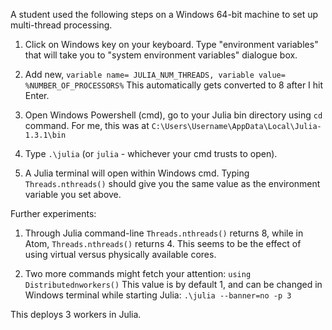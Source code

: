 A student used the following steps
on a Windows 64-bit machine
to set up multi-thread processing.

1. Click on Windows key on your keyboard.
Type "environment variables" that will take you to
"system environment variables" dialogue box.

2. Add new, `variable name= JULIA_NUM_THREADS, variable value= %NUMBER_OF_PROCESSORS%` 
This automatically gets converted to 8 after I hit Enter.

3. Open Windows Powershell (cmd),
go to your Julia bin directory using `cd` command.
For me, this was at
`C:\Users\Username\AppData\Local\Julia-1.3.1\bin`

4. Type `.\julia` (or `julia` - whichever your cmd trusts to open).

5. A Julia terminal will open within Windows cmd.
Typing `Threads.nthreads()`
should give you the same value as the environment variable you set above.

Further experiments: 

1. Through Julia command-line
`Threads.nthreads()` returns 8,
while in Atom,
`Threads.nthreads()` returns 4. 
This seems to be the effect of using virtual versus physically available cores.

2. Two more commands might fetch your attention:
`using Distributednworkers()`
This value is by default 1,
and can be changed in Windows terminal while starting Julia:
`.\julia --banner=no -p 3`

This deploys 3 workers in Julia. 
